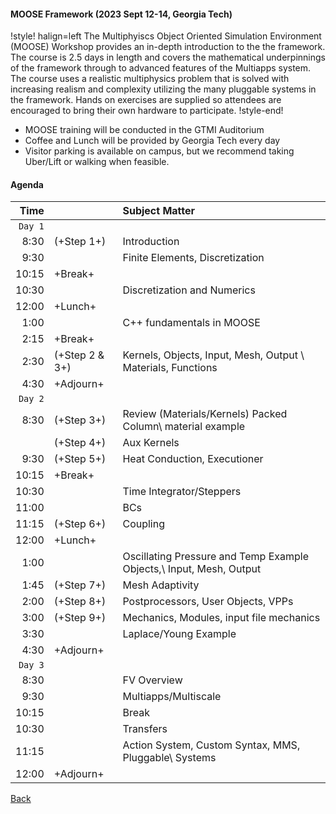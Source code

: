 #### MOOSE Framework (2023 Sept 12-14, Georgia Tech)

!style! halign=left
The Multiphyiscs Object Oriented Simulation Environment (MOOSE) Workshop provides an in-depth
introduction to the the framework. The course is 2.5 days in length and covers the mathematical
underpinnings of the framework through to advanced features of the Multiapps system. The course uses
a realistic multiphysics problem that is solved with increasing realism and complexity utilizing the
many pluggable systems in the framework. Hands on exercises are supplied so attendees are encouraged
to bring their own hardware to participate.
!style-end!

- MOOSE training will be conducted in the GTMI Auditorium
- Coffee and Lunch will be provided by Georgia Tech every day
- Visitor parking is available on campus, but we recommend taking Uber/Lift or walking when feasible.

#### Agenda

| Time | | Subject Matter |
| -: | :- | :- |
| `Day 1` |
| 8:30 | (+Step 1+) | Introduction |
| 9:30 |   | Finite Elements, Discretization |
| 10:15 | +Break+ |
| 10:30 |   | Discretization and Numerics |
| 12:00 | +Lunch+ |
| 1:00 |   | C++ fundamentals in MOOSE |
| 2:15 | +Break+ |
| 2:30 | (+Step 2 & 3+) | Kernels, Objects, Input, Mesh, Output \\ Materials, Functions |
| 4:30 | +Adjourn+ |
|  `Day 2` |
| 8:30 | (+Step 3+) | Review (Materials/Kernels) Packed Column\\ material example |
|   | (+Step 4+) | Aux Kernels |
| 9:30 | (+Step 5+) | Heat Conduction, Executioner |
| 10:15 | +Break+ |
| 10:30 |   | Time Integrator/Steppers |
| 11:00 |   | BCs |
| 11:15 | (+Step 6+) | Coupling |
| 12:00 | +Lunch+ |
| 1:00 |   | Oscillating Pressure and Temp Example Objects,\\ Input, Mesh, Output |
| 1:45 | (+Step 7+) | Mesh Adaptivity |
| 2:00 | (+Step 8+) | Postprocessors, User Objects, VPPs |
| 3:00 | (+Step 9+) | Mechanics, Modules, input file mechanics |
| 3:30 |   | Laplace/Young Example |
| 4:30 | +Adjourn+ |
| `Day 3` |
| 8:30 |   | FV Overview |
| 9:30 |   | Multiapps/Multiscale |
| 10:15 |   | Break |
| 10:30 |   | Transfers |
| 11:15 |   | Action System, Custom Syntax, MMS, Pluggable\\ Systems |
| 12:00 | +Adjourn+ |

[Back](training/index.md)
